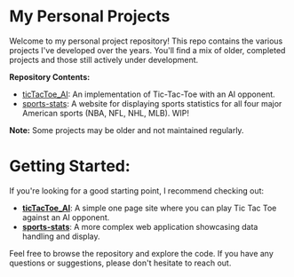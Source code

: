 # My Personal Projects

Welcome to my personal project repository! This repo contains the various projects I've developed over the years. You'll find a mix of older, completed projects and those still actively under development.

**Repository Contents:**

* [ticTacToe_AI](https://github.com/shaclay346/My_Projects/tree/master/tic-tac-toe-AI): An implementation of Tic-Tac-Toe with an AI opponent.
* [sports-stats](https://github.com/shaclay346/My_Projects/tree/master/sports-stats): A website for displaying sports statistics for all four major American sports (NBA, NFL, NHL, MLB). WIP!

**Note:** Some projects may be older and not maintained regularly.

# Getting Started:

If you're looking for a good starting point, I recommend checking out:

* **[ticTacToe_AI](https://github.com/shaclay346/My_Projects/tree/master/tic-tac-toe-AI)**: A simple one page site where you can play Tic Tac Toe against an AI opponent.
* **[sports-stats](https://github.com/shaclay346/My_Projects/tree/master/sports-stats)**: A more complex web application showcasing data handling and display.

Feel free to browse the repository and explore the code. If you have any questions or suggestions, please don't hesitate to reach out.

